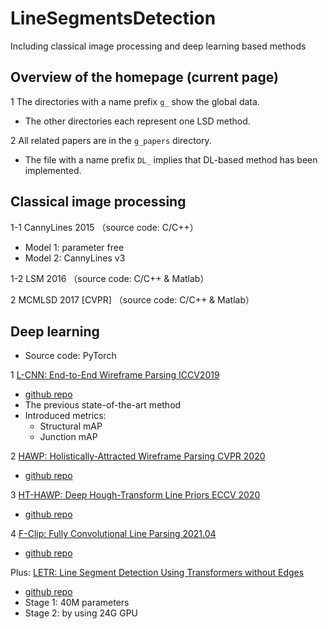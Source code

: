 # LineSegmentsDetection
Including classical image processing and deep learning based methods

## Overview of the homepage (current page)
1 The directories with a name prefix `g_` show the global data. 
- The other directories each represent one LSD method.

2 All related papers are in the `g_papers` directory. 
- The file with a name prefix `DL_` implies that DL-based method has been implemented.

## Classical image processing
1-1 CannyLines 2015 （source code: C/C++）
- Model 1: parameter free
- Model 2: CannyLines v3

1-2 LSM 2016 （source code: C/C++ & Matlab）

2 MCMLSD 2017 [CVPR] （source code: C/C++ & Matlab）

## Deep learning 
- Source code: PyTorch

1 [L-CNN: End-to-End Wireframe Parsing ICCV2019](https://paperswithcode.com/paper/190503246)   
- [github repo](https://github.com/zhou13/lcnn)
- The previous state-of-the-art method
- Introduced metrics:
    - Structural mAP
    - Junction mAP  

2 [HAWP: Holistically-Attracted Wireframe Parsing CVPR 2020](https://paperswithcode.com/paper/holistically-attracted-wireframe-parsing)
- [github repo](https://github.com/cherubicXN/hawp)

3 [HT-HAWP: Deep Hough-Transform Line Priors ECCV 2020](https://paperswithcode.com/paper/deep-hough-transform-line-priors)
- [github repo](https://github.com/yanconglin/Deep-Hough-Transform-Line-Priors)

4 [F-Clip: Fully Convolutional Line Parsing 2021.04](https://paperswithcode.com/paper/fully-convolutional-line-parsing)
- [github repo](https://github.com/Delay-Xili/F-Clip)


Plus: [LETR: Line Segment Detection Using Transformers without Edges](https://paperswithcode.com/paper/line-segment-detection-using-transformers)
- [github repo](https://github.com/mlpc-ucsd/LETR)
- Stage 1: 40M parameters
- Stage 2: by using 24G GPU